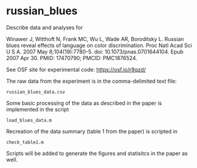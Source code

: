 # russian_blues
Describe data and analyses for 

Winawer J, Witthoft N, Frank MC, Wu L, Wade AR, Boroditsky L. Russian blues reveal effects of language on color discrimination. Proc Natl Acad Sci U S A. 2007 May 8;104(19):7780-5. doi: 10.1073/pnas.0701644104. Epub 2007 Apr 30. PMID: 17470790; PMCID: PMC1876524.

See OSF site for experimental code: https://osf.io/r9qzd/

The raw data from the experiment is in the comma-delimited text file:

```
russian_blues_data.csv
```

Some basic processing of the data as described in the paper is implemented in the script

```
load_blues_data.m
```

Recreation of the data summary (table 1 from the paper) is scripted in
```
check_table1.m
```

Scripts will be added to generate the figures and statisitcs in the paper as well.
